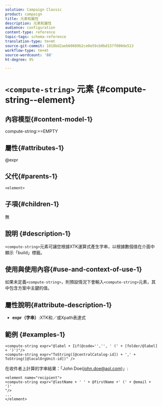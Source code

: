 ```yaml
---
solution: Campaign Classic
product: campaign
title: 元素和屬性
description: 元素和屬性
audience: configuration
content-type: reference
topic-tags: schema-reference
translation-type: tm+mt
source-git-commit: 1818bd2aeb60689b2ce0e59cb0bd157f000de513
workflow-type: tm+mt
source-wordcount: '88'
ht-degree: 9%

---
```



# `<compute-string>` 元素  {#compute-string--element}

## 內容模型{#content-model-1}

compute-string:==EMPTY

## 屬性{#attributes-1}

@expr

## 父代{#parents-1}

`<element>`

## 子項{#children-1}

無

## 說明 {#description-1}

`<compute-string>`元素可讓您根據XTK運算式產生字串，以根據數個值在介面中顯示「build」標籤。

## 使用與使用內容{#use-and-context-of-use-1}

如果未定義`<compute-string>`，則預設情況下會輸入`<compute-string>`元素，其中包含方案中主鍵的值。

## 屬性說明{#attribute-description-1}

* **expr（字串）**:XTK和／或Xpath表達式

## 範例 {#examples-1}

```
<compute-string expr="@label + Iif(@code='','', ' (' + [folder/@label] + ')')"/>  
<compute-string expr="ToString([@centralCatalog-id]) + ',' + ToString([@localOrgUnit-id])" />
```

在收件者上計算的字串結果：「John Doe(john.doe@aol.com)」:

```
<element name="recipient">
<compute-string expr="@lastName + ' ' + @firstName +' (' + @email + ')'
"/>
...
</element>
```
